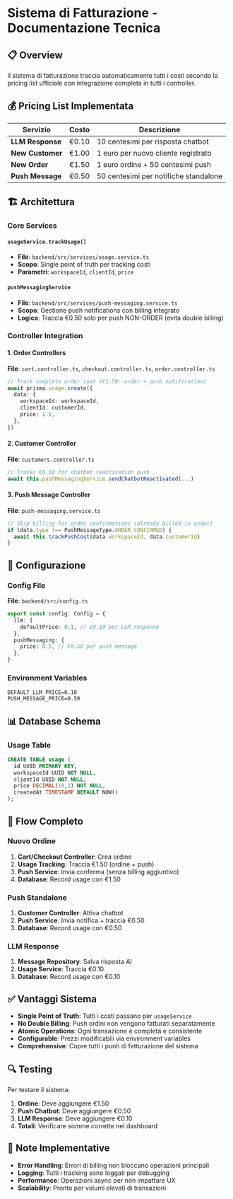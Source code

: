 # Sistema di Fatturazione - Documentazione Tecnica

## 📋 Overview

Il sistema di fatturazione traccia automaticamente tutti i costi secondo la pricing list ufficiale con integrazione completa in tutti i controller.

## 💰 Pricing List Implementata

| Servizio         | Costo | Descrizione                           |
| ---------------- | ----- | ------------------------------------- |
| **LLM Response** | €0.10 | 10 centesimi per risposta chatbot     |
| **New Customer** | €1.00 | 1 euro per nuovo cliente registrato   |
| **New Order**    | €1.50 | 1 euro ordine + 50 centesimi push     |
| **Push Message** | €0.50 | 50 centesimi per notifiche standalone |

## 🏗️ Architettura

### Core Services

#### `usageService.trackUsage()`

- **File**: `backend/src/services/usage.service.ts`
- **Scopo**: Single point of truth per tracking costi
- **Parametri**: `workspaceId`, `clientId`, `price`

#### `pushMessagingService`

- **File**: `backend/src/services/push-messaging.service.ts`
- **Scopo**: Gestione push notifications con billing integrato
- **Logica**: Traccia €0.50 solo per push NON-ORDER (evita double billing)

### Controller Integration

#### 1. Order Controllers

**File**: `cart.controller.ts`, `checkout.controller.ts`, `order.controller.ts`

```typescript
// Track complete order cost (€1.50: order + push notification)
await prisma.usage.create({
  data: {
    workspaceId: workspaceId,
    clientId: customerId,
    price: 1.5,
  },
})
```

#### 2. Customer Controller

**File**: `customers.controller.ts`

```typescript
// Tracks €0.50 for chatbot reactivation push
await this.pushMessagingService.sendChatbotReactivated(...)
```

#### 3. Push Message Controller

**File**: `push-messaging.service.ts`

```typescript
// Skip billing for order confirmations (already billed in order)
if (data.type !== PushMessageType.ORDER_CONFIRMED) {
  await this.trackPushCost(data.workspaceId, data.customerId)
}
```

## 🔧 Configurazione

### Config File

**File**: `backend/src/config.ts`

```typescript
export const config: Config = {
  llm: {
    defaultPrice: 0.1, // €0.10 per LLM response
  },
  pushMessaging: {
    price: 0.5, // €0.50 per push message
  },
}
```

### Environment Variables

```env
DEFAULT_LLM_PRICE=0.10
PUSH_MESSAGE_PRICE=0.50
```

## 📊 Database Schema

### Usage Table

```sql
CREATE TABLE usage (
  id UUID PRIMARY KEY,
  workspaceId UUID NOT NULL,
  clientId UUID NOT NULL,
  price DECIMAL(10,2) NOT NULL,
  createdAt TIMESTAMP DEFAULT NOW()
);
```

## 🚀 Flow Completo

### Nuovo Ordine

1. **Cart/Checkout Controller**: Crea ordine
2. **Usage Tracking**: Traccia €1.50 (ordine + push)
3. **Push Service**: Invia conferma (senza billing aggiuntivo)
4. **Database**: Record usage con €1.50

### Push Standalone

1. **Customer Controller**: Attiva chatbot
2. **Push Service**: Invia notifica + traccia €0.50
3. **Database**: Record usage con €0.50

### LLM Response

1. **Message Repository**: Salva risposta AI
2. **Usage Service**: Traccia €0.10
3. **Database**: Record usage con €0.10

## ✅ Vantaggi Sistema

- **Single Point of Truth**: Tutti i costi passano per `usageService`
- **No Double Billing**: Push ordini non vengono fatturati separatamente
- **Atomic Operations**: Ogni transazione è completa e consistente
- **Configurable**: Prezzi modificabili via environment variables
- **Comprehensive**: Copre tutti i punti di fatturazione del sistema

## 🔍 Testing

Per testare il sistema:

1. **Ordine**: Deve aggiungere €1.50
2. **Push Chatbot**: Deve aggiungere €0.50
3. **LLM Response**: Deve aggiungere €0.10
4. **Totali**: Verificare somme corrette nel dashboard

## 📝 Note Implementative

- **Error Handling**: Errori di billing non bloccano operazioni principali
- **Logging**: Tutti i tracking sono loggati per debugging
- **Performance**: Operazioni async per non impattare UX
- **Scalability**: Pronto per volumi elevati di transazioni
